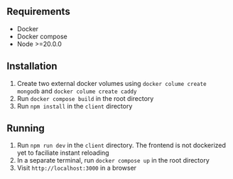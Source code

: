 ## Requirements
- Docker
- Docker compose
- Node >=20.0.0

## Installation
1. Create two external docker volumes using `docker colume create mongodb` and `docker colume create caddy`
2. Run `docker compose build` in the root directory
3. Run `npm install` in the `client` directory

## Running
1. Run `npm run dev` in the `client` directory.  The frontend is not dockerized yet to faciliate instant reloading
2. In a separate terminal, run `docker compose up` in the root directory
3. Visit `http://localhost:3000` in a browser
